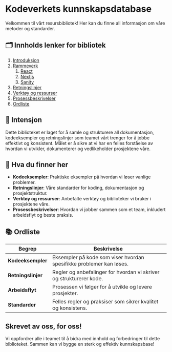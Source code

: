 # Kodeverkets kunnskapsdatabase

Velkommen til vårt resursbibliotek! Her kan du finne all informasjon om våre metoder og standarder.

## 🗂️ Innholds lenker for bibliotek

1. [Introduksjon](#)
2. [Rammeverk](#)
   1. [React](/react/README.md)
   2. [Nextjs](#)
   3. [Sanity](#)
3. [Retningslinjer](#)
4. [Verktøy og ressurser](#)
5. [Prosessbeskrivelser](#)
6. [Ordliste](#ordliste)

## 📖 Intensjon

Dette biblioteket er laget for å samle og strukturere all dokumentasjon, kodeeksempler og retningslinjer som teamet vårt trenger for å jobbe effektivt og konsistent. Målet er å sikre at vi har en felles forståelse av hvordan vi utvikler, dokumenterer og vedlikeholder prosjektene våre.

## 📂 Hva du finner her

- **Kodeeksempler**: Praktiske eksempler på hvordan vi løser vanlige problemer.
- **Retningslinjer**: Våre standarder for koding, dokumentasjon og prosjektstruktur.
- **Verktøy og ressurser**: Anbefalte verktøy og biblioteker vi bruker i prosjektene våre.
- **Prosessbeskrivelser**: Hvordan vi jobber sammen som et team, inkludert arbeidsflyt og beste praksis.

## 📚 Ordliste

| Begrep             | Beskrivelse                                                         |
| ------------------ | ------------------------------------------------------------------- |
| **Kodeeksempler**  | Eksempler på kode som viser hvordan spesifikke problemer kan løses. |
| **Retningslinjer** | Regler og anbefalinger for hvordan vi skriver og strukturerer kode. |
| **Arbeidsflyt**    | Prosessen vi følger for å utvikle og levere prosjekter.             |
| **Standarder**     | Felles regler og praksiser som sikrer kvalitet og konsistens.       |

## Skrevet av oss, for oss!

Vi oppfordrer alle i teamet til å bidra med innhold og forbedringer til dette biblioteket. Sammen kan vi bygge en sterk og effektiv kunnskapsbase!
